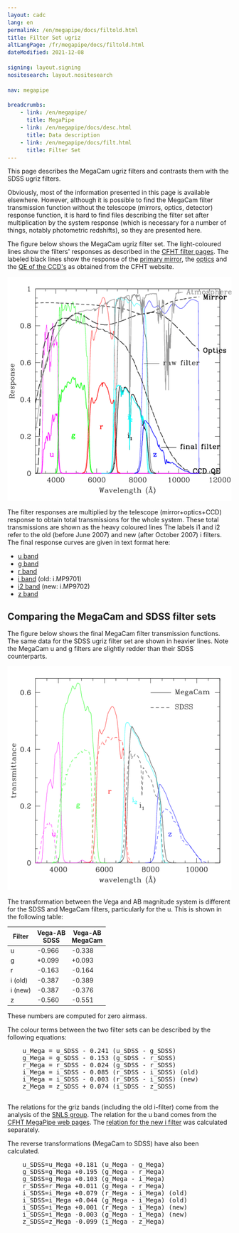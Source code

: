 ```yaml
---
layout: cadc
lang: en
permalink: /en/megapipe/docs/filtold.html
title: Filter Set ugriz
altLangPage: /fr/megapipe/docs/filtold.html
dateModified: 2021-12-08

signing: layout.signing
nositesearch: layout.nositesearch

nav: megapipe

breadcrumbs:
    - link: /en/megapipe/
      title: MegaPipe
    - link: /en/megapipe/docs/desc.html
      title: Data description
    - link: /en/megapipe/docs/filt.html
      title: Filter Set
---
```


<p>
    This page describes the MegaCam ugriz filters and contrasts them with the SDSS ugriz filters.
</p>
<p>
    Obviously, most of the information presented in this page is
    available elsewhere. However, although it is possible to find the
    MegaCam filter transmission function without the telescope (mirrors,
    optics, detector) response function, it is hard to find files
    describing the filter set after multiplication by the system response
    (which is necessary for a number of things, notably photometric
    redshifts), so they are presented here. 
</p>
<p>
  The figure below shows the MegaCam ugriz filter set.
  The light-coloured lines show the filters' responses
  as described in the  
  <a rel="external" href="https://www.cfht.hawaii.edu/Instruments/Imaging/MegaPrime/data.MegaPrime/MegaCam_Filters_data.txt"> CFHT filter pages</a>.
  The labeled black lines show the response of the 
  <a rel="external" href="https://www.cfht.hawaii.edu/Science/CFHTLS-OLD/MSWG/Al_coating.dat">primary mirror</a>,
  the <a  rel="external" href="https://www.cfht.hawaii.edu/Science/CFHTLS-OLD/MSWG/Optics_TR.dat">optics</a>
  and the <a rel="external" href="https://www.cfht.hawaii.edu/Science/CFHTLS-OLD/MSWG/QE_camera.dat">QE of the CCD's</a>
  as obtained from the CFHT website.
</p>
<img class="img-responsive" src="/static/images/megapipe/cfhtlsugriznew_en.gif" alt="MegaCam filter set"/>
<p>
  The filter responses are multiplied by the telescope (mirror+optics+CCD) response
  to obtain total transmissions for the whole system.
  These total transmissions are shown as the heavy coloured lines 
  The labels i1 and i2 refer to the old (before June 2007) and new (after October 2007) i filters.
  The final response curves are given in text format here:
</p>
<ul>
  <li><a href="/static/files/megapipe/uMega.fil">u band</a></li>
  <li><a href="/static/files/megapipe/gMega.fil">g band</a></li>
  <li><a href="/static/files/megapipe/rMega.fil">r band</a></li>
  <li><a href="/static/files/megapipe/iMega.fil">i band</a> (old: i.MP9701)</li>
  <li><a href="/static/files/megapipe/i2Mega.fil">i2 band</a> (new: i.MP9702)</li>
  <li><a href="/static/files/megapipe/zMega.fil">z band</a></li>
</ul>
<h2>Comparing the MegaCam and SDSS filter sets</h2>
  <p>
    The figure below shows the final MegaCam filter transmission functions.
    The same data for the SDSS ugriz filter set are shown in heavier lines.
    Note the MegaCam u and g filters are slightly redder than their
    SDSS counterparts.
  </p>
  <img class="img-responsive" src="/static/images/megapipe/megasdssnew.gif" alt="MegaCam vs SDSS"/>
  <p>
    The transformation between the Vega and AB magnitude system is
    different for the SDSS and MegaCam filters, particularly for the u.
    This is shown in the following table:
  </p>
  <table class="table">
    <thead>
      <tr><th scope="col">Filter</th><th scope="col">Vega-AB<br/>SDSS</th><th scope="col">Vega-AB<br/>MegaCam</th></tr>
    </thead>
    <tbody>
      <tr><td>u      </td><td>-0.966</td><td>-0.338</td></tr>
      <tr><td>g      </td><td>+0.099</td><td>+0.093</td></tr>
      <tr><td>r      </td><td>-0.163</td><td>-0.164</td></tr>
      <tr><td>i (old)</td><td>-0.387</td><td>-0.389</td></tr>
      <tr><td>i (new)</td><td>-0.387</td><td>-0.376</td></tr>
      <tr><td>z      </td><td>-0.560</td><td>-0.551</td></tr>
    </tbody>
  </table>
  <p>
    These numbers are computed for zero airmass.
  </p>
  <p>
    The colour terms between the two filter sets
    can be described by the following equations:
  </p>
  <pre>
    u_Mega = u_SDSS - 0.241 (u_SDSS - g_SDSS)
    g_Mega = g_SDSS - 0.153 (g_SDSS - r_SDSS)
    r_Mega = r_SDSS - 0.024 (g_SDSS - r_SDSS)
    i_Mega = i_SDSS - 0.085 (r_SDSS - i_SDSS) (old)
    i_Mega = i_SDSS - 0.003 (r_SDSS - i_SDSS) (new)
    z_Mega = z_SDSS + 0.074 (i_SDSS - z_SDSS)
  </pre>
  <p>
    The relations for the griz bands (including the old i-filter) come from the analysis of the
    <a rel="external"  href="https://www.astro.uvic.ca/~pritchet/SN/Calib/ColourTerms-2006Jun19/index.html#Sec04">SNLS group</a>.
    The relation for the u band comes from the 
    <a rel="external"  href="https://cfht.hawaii.edu/Instruments/Imaging/MegaPrime/generalinformation.html">CFHT MegaPipe web pages</a>.
    The <a href="ifilt.html">relation for the new i filter</a> was calculated separately.
  </p>
  <p>
    The reverse transformations (MegaCam to SDSS) have also been calculated.
  </p>
  <pre>
    u_SDSS=u_Mega +0.181 (u_Mega - g_Mega)
    g_SDSS=g_Mega +0.195 (g_Mega - r_Mega)
    g_SDSS=g_Mega +0.103 (g_Mega - i_Mega)
    r_SDSS=r_Mega +0.011 (g_Mega - r_Mega)
    i_SDSS=i_Mega +0.079 (r_Mega - i_Mega) (old)
    i_SDSS=i_Mega +0.044 (g_Mega - i_Mega) (old)
    i_SDSS=i_Mega +0.001 (r_Mega - i_Mega) (new) 
    i_SDSS=i_Mega -0.003 (g_Mega - i_Mega) (new)
    z_SDSS=z_Mega -0.099 (i_Mega - z_Mega)
  </pre>
